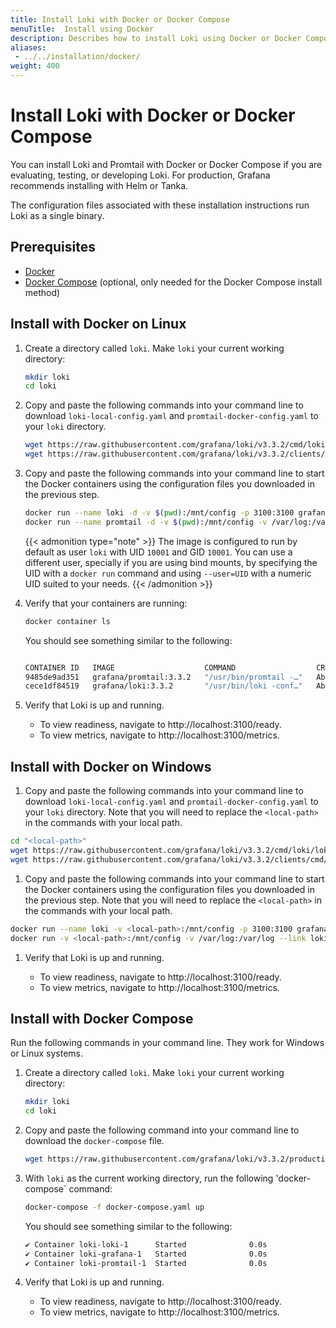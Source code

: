```yaml
---
title: Install Loki with Docker or Docker Compose
menuTitle:  Install using Docker
description: Describes how to install Loki using Docker or Docker Compose
aliases: 
 - ../../installation/docker/
weight: 400
---
```

# Install Loki with Docker or Docker Compose

You can install Loki and Promtail with Docker or Docker Compose if you are evaluating, testing, or developing Loki.
For production, Grafana recommends installing with Helm or Tanka.

The configuration files associated with these installation instructions run Loki as a single binary.

## Prerequisites

- [Docker](https://docs.docker.com/install)
- [Docker Compose](https://docs.docker.com/compose/install) (optional, only needed for the Docker Compose install method)

## Install with Docker on Linux

1. Create a directory called `loki`. Make `loki` your current working directory:

    ```bash
    mkdir loki
    cd loki
    ```

1. Copy and paste the following commands into your command line to download `loki-local-config.yaml` and `promtail-docker-config.yaml` to your `loki` directory.

    ```bash
    wget https://raw.githubusercontent.com/grafana/loki/v3.3.2/cmd/loki/loki-local-config.yaml -O loki-config.yaml
    wget https://raw.githubusercontent.com/grafana/loki/v3.3.2/clients/cmd/promtail/promtail-docker-config.yaml -O promtail-config.yaml
    ```

1. Copy and paste the following commands into your command line to start the Docker containers using the configuration files you downloaded in the previous step.

    ```bash
    docker run --name loki -d -v $(pwd):/mnt/config -p 3100:3100 grafana/loki:3.3.2 -config.file=/mnt/config/loki-config.yaml
    docker run --name promtail -d -v $(pwd):/mnt/config -v /var/log:/var/log --link loki grafana/promtail:3.3.2 -config.file=/mnt/config/promtail-config.yaml
    ```

    {{< admonition type="note" >}}
    The image is configured to run by default as user `loki` with  UID `10001` and GID `10001`. You can use a different user, specially if you are using bind mounts, by specifying the UID with a `docker run` command and using `--user=UID` with a numeric UID suited to your needs.
    {{< /admonition >}}

1. Verify that your containers are running:

    ```bash
    docker container ls
    ```

    You should see something similar to the following:

    ```bash

    CONTAINER ID   IMAGE                    COMMAND                  CREATED              STATUS              PORTS                                       NAMES
    9485de9ad351   grafana/promtail:3.3.2   "/usr/bin/promtail -…"   About a minute ago   Up About a minute                                               promtail
    cece1df84519   grafana/loki:3.3.2       "/usr/bin/loki -conf…"   About a minute ago   Up About a minute   0.0.0.0:3100->3100/tcp, :::3100->3100/tcp   loki
    ```

1. Verify that Loki is up and running.

    - To view readiness, navigate to http://localhost:3100/ready.
    - To view metrics, navigate to http://localhost:3100/metrics.

## Install with Docker on Windows

1. Copy and paste the following commands into your command line to download `loki-local-config.yaml` and `promtail-docker-config.yaml` to your `loki` directory. Note that you will need to replace the `<local-path>` in the commands with your local path.

```bash
cd "<local-path>"
wget https://raw.githubusercontent.com/grafana/loki/v3.3.2/cmd/loki/loki-local-config.yaml -O loki-config.yaml
wget https://raw.githubusercontent.com/grafana/loki/v3.3.2/clients/cmd/promtail/promtail-docker-config.yaml -O promtail-config.yaml
```

1. Copy and paste the following commands into your command line to start the Docker containers using the configuration files you downloaded in the previous step. Note that you will need to replace the `<local-path>` in the commands with your local path.

```bash
docker run --name loki -v <local-path>:/mnt/config -p 3100:3100 grafana/loki:3.3.2 --config.file=/mnt/config/loki-config.yaml
docker run -v <local-path>:/mnt/config -v /var/log:/var/log --link loki grafana/promtail:3.3.2 --config.file=/mnt/config/promtail-config.yaml
```

1. Verify that Loki is up and running.

    - To view readiness, navigate to http://localhost:3100/ready.
    - To view metrics, navigate to http://localhost:3100/metrics.

## Install with Docker Compose

Run the following commands in your command line. They work for Windows or Linux systems.

1. Create a directory called `loki`. Make `loki` your current working directory:

    ```bash
    mkdir loki
    cd loki
    ```

1. Copy and paste the following command into your command line to download the `docker-compose` file.

    ```bash
    wget https://raw.githubusercontent.com/grafana/loki/v3.3.2/production/docker-compose.yaml -O docker-compose.yaml
    ```

1. With `loki` as the current working directory, run the following 'docker-compose` command:

    ```bash
    docker-compose -f docker-compose.yaml up
    ```

    You should see something similar to the following:

    ```bash
    ✔ Container loki-loki-1      Started              0.0s
    ✔ Container loki-grafana-1   Started              0.0s
    ✔ Container loki-promtail-1  Started              0.0s
    ```

1. Verify that Loki is up and running.

    - To view readiness, navigate to http://localhost:3100/ready.
    - To view metrics, navigate to http://localhost:3100/metrics.
